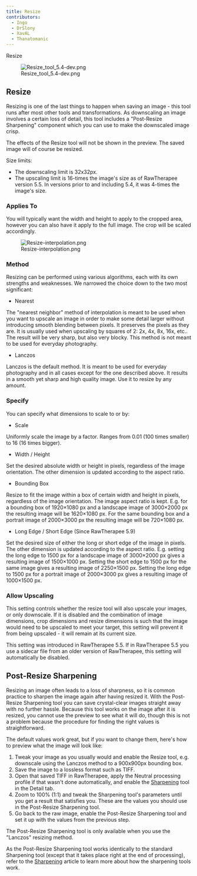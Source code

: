 ```yaml
---
title: Resize
contributors:
  - Ingo
  - DrSlony
  - XavAL
  - Thanatomanic
---
```


<div class="pagetitle">

Resize

</div>

<figure>
<img src="/images/Resize_tool_5.4-dev.png" title="Resize_tool_5.4-dev.png" />
<figcaption>Resize_tool_5.4-dev.png</figcaption>
</figure>

## Resize

Resizing is one of the last things to happen when saving an image - this
tool runs after most other tools and transformations. As downscaling an
image involves a certain loss of detail, this tool includes a
"Post-Resize Sharpening" component which you can use to make the
downscaled image crisp.

The effects of the Resize tool will not be shown in the preview. The
saved image will of course be resized.

Size limits:

- The downscaling limit is 32x32px.
- The upscaling limit is 16-times the image's size as of RawTherapee
  version 5.5. In versions prior to and including 5.4, it was 4-times
  the image's size.

### Applies To

You will typically want the width and height to apply to the cropped
area, however you can also have it apply to the full image. The crop
will be scaled accordingly.

<figure>
<img src="/images/Resize-interpolation.png" title="Resize-interpolation.png" />
<figcaption>Resize-interpolation.png</figcaption>
</figure>

### Method

Resizing can be performed using various algorithms, each with its own
strengths and weaknesses. We narrowed the choice down to the two most
significant:

- Nearest

  
The "nearest neighbor" method of interpolation is meant to be used when
you want to upscale an image in order to make some detail larger without
introducing smooth blending between pixels. It preserves the pixels as
they are. It is usually used when upscaling by squares of 2: 2x, 4x, 8x,
16x, etc.. The result will be very sharp, but also very blocky. This
method is not meant to be used for everyday photography.

- Lanczos

  
Lanczos is the default method. It is meant to be used for everyday
photography and in all cases except for the one described above. It
results in a smooth yet sharp and high quality image. Use it to resize
by any amount.

### Specify

You can specify what dimensions to scale to or by:

- Scale

  
Uniformly scale the image by a factor. Ranges from 0.01 (100 times
smaller) to 16 (16 times bigger).

- Width / Height

  
Set the desired absolute width or height in pixels, regardless of the
image orientation. The other dimension is updated according to the
aspect ratio.

- Bounding Box

  
Resize to fit the image within a box of certain width and height in
pixels, regardless of the image orientation. The image aspect ratio is
kept. E.g. for a bounding box of 1920×1080 px and a landscape image of
3000×2000 px the resulting image will be 1620×1080 px. For the same
bounding box and a portrait image of 2000×3000 px the resulting image
will be 720×1080 px.

- Long Edge / Short Edge (Since RawTherapee 5.9)

  
Set the desired size of either the long or short edge of the image in
pixels. The other dimension is updated according to the aspect ratio.
E.g. setting the long edge to 1500 px for a landscape image of
3000×2000 px gives a resulting image of 1500×1000 px. Setting the short
edge to 1500 px for the same image gives a resulting image of
2250×1500 px. Setting the long edge to 1500 px for a portrait image of
2000×3000 px gives a resulting image of 1000×1500 px.

### Allow Upscaling

This setting controls whether the resize tool will also upscale your
images, or only downscale. If it is disabled and the combination of
image dimensions, crop dimensions and resize dimensions is such that the
image would need to be upscaled to meet your target, this setting will
prevent it from being upscaled - it will remain at its current size.

This setting was introduced in RawTherapee 5.5. If in RawTherapee 5.5
you use a sidecar file from an older version of RawTherapee, this
setting will automatically be disabled.

## Post-Resize Sharpening

Resizing an image often leads to a loss of sharpness, so it is common
practice to sharpen the image again after having resized it. With the
Post-Resize Sharpening tool you can save crystal-clear images straight
away with no further hassle. Because this tool works on the image after
it is resized, you cannot use the preview to see what it will do, though
this is not a problem because the procedure for finding the right values
is straightforward.

The default values work great, but if you want to change them, here's
how to preview what the image will look like:

1.  Tweak your image as you usually would and enable the Resize tool,
    e.g. downscale using the Lanczos method to a 900x900px bounding box.
2.  Save the image to a lossless format such as TIFF.
3.  Open that saved TIFF in RawTherapee, apply the Neutral processing
    profile if that wasn't done automatically, and enable the
    [Sharpening](sharpening) tool in the Detail tab.
4.  Zoom to 100% (1:1) and tweak the Sharpening tool's parameters until
    you get a result that satisfies you. These are the values you should
    use in the Post-Resize Sharpening tool.
5.  Go back to the raw image, enable the Post-Resize Sharpening tool and
    set it up with the values from the previous step.

The Post-Resize Sharpening tool is only available when you use the
"Lanczos" resizing method.

As the Post-Resize Sharpening tool works identically to the standard
Sharpening tool (except that it takes place right at the end of
processing), refer to the [Sharpening](sharpening) article to
learn more about how the sharpening tools work.
